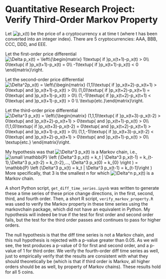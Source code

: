 # Quantitative Research Project: Verify Third-Order Markov Property

Let <img src="https://latex.codecogs.com/gif.latex?p_x(t)" title="p_x(t)" /> be the price of a cryptocurrency x at time t (where t has been converted into an integer index). There are 5 cryptocurrencies: AAA, BBB, CCC, DDD, and EEE.

Let the first-order price differential <br /> <img src="https://latex.codecogs.com/gif.latex?\Delta&space;p_x(t)&space;=&space;\left\{\begin{matrix}&space;1\textup{&space;if&space;}p_x(t&plus;1)-p_x(t)&space;>&space;0\\&space;0\textup{&space;if&space;}p_x(t&plus;1)-p_x(t)&space;=&space;0\\&space;-1\textup{&space;if&space;}p_x(t&plus;1)-p_x(t)&space;<&space;0&space;\end{matrix}\right." title="\Delta p_x(t) = \left\{\begin{matrix} 1\textup{ if }p_x(t+1)-p_x(t) > 0\\ 0\textup{ if }p_x(t+1)-p_x(t) = 0\\ -1\textup{ if }p_x(t+1)-p_x(t) < 0 \end{matrix}\right." />

Let the second-order price differential <br /> <img src="https://latex.codecogs.com/gif.latex?\Delta^2p_x(t)&space;=&space;\left\{\begin{matrix}&space;(1,1)\textup{&space;if&space;}p_x(t&plus;2)-p_x(t&plus;1)&space;>&space;0\textup{&space;and&space;}p_x(t&plus;1)-p_x(t)&space;>&space;0\\&space;(1,0)\textup{&space;if&space;}p_x(t&plus;2)-p_x(t&plus;1)&space;=&space;0\textup{&space;and&space;}p_x(t&plus;1)-p_x(t)&space;>&space;0\\&space;(1,-1)\textup{&space;if&space;}p_x(t&plus;2)-p_x(t&plus;1)&space;<&space;0\textup{&space;and&space;}p_x(t&plus;1)-p_x(t)&space;>&space;0&space;\\&space;\textup{etc.}\end{matrix}\right." title="\Delta^2p_x(t) = \left\{\begin{matrix} (1,1)\textup{ if }p_x(t+2)-p_x(t+1) > 0\textup{ and }p_x(t+1)-p_x(t) > 0\\ (1,0)\textup{ if }p_x(t+2)-p_x(t+1) = 0\textup{ and }p_x(t+1)-p_x(t) > 0\\ (1,-1)\textup{ if }p_x(t+2)-p_x(t+1) < 0\textup{ and }p_x(t+1)-p_x(t) > 0 \\ \textup{etc.}\end{matrix}\right." />

Let the third-order price differential <br /> <img src="https://latex.codecogs.com/gif.latex?\Delta^3&space;p_x(t)&space;=&space;\left\{\begin{matrix}&space;(1,1,1)\textup{&space;if&space;}p_x(t&plus;3)-p_x(t-2)&space;>&space;0\textup{&space;and&space;}p_x(t&plus;2)-p_x(t&plus;1)&space;>&space;0\textup{&space;and&space;}p_x(t&plus;1)-p_x(t)&space;>&space;0\\&space;(1,1,0)\textup{&space;if&space;}p_x(t&plus;3)-p_x(t-2)&space;=&space;0\textup{&space;and&space;}p_x(t&plus;2)-p_x(t&plus;1)&space;>&space;0\textup{&space;and&space;}p_x(t&plus;1)-p_x(t)&space;>&space;0\\&space;(1,1,-1)\textup{&space;if&space;}p_x(t&plus;3)-p_x(t-2)&space;<&space;0\textup{&space;and&space;}p_x(t&plus;2)-p_x(t&plus;1)&space;>&space;0\textup{&space;and&space;}p_x(t&plus;1)-p_x(t)&space;>&space;0\\&space;\textup{etc.}&space;\end{matrix}\right." title="\Delta^3 p_x(t) = \left\{\begin{matrix} (1,1,1)\textup{ if }p_x(t+3)-p_x(t-2) > 0\textup{ and }p_x(t+2)-p_x(t+1) > 0\textup{ and }p_x(t+1)-p_x(t) > 0\\ (1,1,0)\textup{ if }p_x(t+3)-p_x(t-2) = 0\textup{ and }p_x(t+2)-p_x(t+1) > 0\textup{ and }p_x(t+1)-p_x(t) > 0\\ (1,1,-1)\textup{ if }p_x(t+3)-p_x(t-2) < 0\textup{ and }p_x(t+2)-p_x(t+1) > 0\textup{ and }p_x(t+1)-p_x(t) > 0\\ \textup{etc.} \end{matrix}\right." />

My hypothesis was that <img src="https://latex.codecogs.com/gif.latex?\Delta^3&space;p_x(t)" title="\Delta^3 p_x(t)" /> is a Markov chain, i.e., <img src="https://latex.codecogs.com/gif.latex?\small&space;\mathbb{P}&space;\left&space;(\Delta^3&space;p_x(t)&space;=&space;k_t&space;|&space;\Delta^3&space;p_x(t-1)&space;=&space;k_{t-1},\Delta^3&space;p_x(t-2)&space;=&space;k_{t-2},...,&space;\Delta^3&space;p_x(0)&space;=&space;k_{0}&space;\right&space;)&space;=&space;\mathbb{P}&space;\left&space;(\Delta^3&space;p_x(t)&space;=&space;k_t&space;|&space;\Delta^3&space;p_x(t-1)&space;=&space;k_{t-1}\right&space;)" title="\small \mathbb{P} \left (\Delta^3 p_x(t) = k_t | \Delta^3 p_x(t-1) = k_{t-1},\Delta^3 p_x(t-2) = k_{t-2},..., \Delta^3 p_x(0) = k_{0} \right ) = \mathbb{P} \left (\Delta^3 p_x(t) = k_t | \Delta^3 p_x(t-1) = k_{t-1}\right )" />
<br /> More specifically, that 3 is the smallest n for which <img src="https://latex.codecogs.com/gif.latex?\Delta^n&space;p_x(t)" title="\Delta^n p_x(t)" /> is a Markov chain.

A short Python script, `get_diff_time_series.ipynb` was written to generate these a time series of these price change directions, in the first, second, third, and fourth order. Then, a short R script, `verify_markov_property.R`  was used to verify the Markov property in these time series using the markovchain package, which did not have an equivalent in Python. My hypothesis will indeed be true if the test for first order and second order fails, but the test for the third order passes and continues to pass for higher orders.

The null hypothesis is that the diff time series is not a Markov chain, and this null hypothesis is rejected with a p-value greater than 0.05. As we will see, the test produces a p-value of 0 for first and second order, and a p-value of 1 for third order. We verify the fourth-order diff time series as well, just to empirically verify that the results are consistent with what they should theoretically be (which is that if third order is Markov, all higher orders should be as well, by property of Markov chains). These results hold for all 5 coins.
